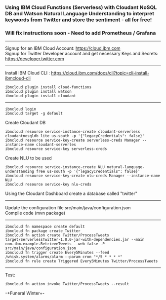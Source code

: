 ### Using IBM Cloud Functions (Serverless) with Cloudant NoSQL DB and Watson Natural Language Understanding to interpret keywords from Twitter and store the sentiment - all for free!

### Will fix instructions soon - Need to add Prometheus / Grafana 
---

Signup for an IBM Cloud Account: https://cloud.ibm.com </br>
Signup for Twitter Developer account and get necessary Keys and Secrets: https://developer.twitter.com</br>

---

Install IBM Cloud CLI : https://cloud.ibm.com/docs/cli?topic=cli-install-ibmcloud-cli</br>
```
ibmcloud plugin install cloud-functions
ibmcloud plugin install watson
ibmcloud plugin install cloudant
```
---
```
ibmcloud login
ibmcloud target -g default
```
Create Cloudant DB
```
ibmcloud resource service-instance-create cloudant-serverless cloudantnosqldb lite us-south -p '{"legacyCredentials": false}'
ibmcloud resource service-key-create serverless-creds Manager --instance-name cloudant-serverles
ibmcloud resource service-key serverless-creds
```
Create NLU to be used
```
ibmcloud resource service-instance-create NLU natural-language-understanding free us-south -p '{"legacyCredentials": false}'
ibmcloud resource service-key-create nlu-creds Manager --instance-name NLU
ibmcloud resource service-key nlu-creds
```

Using the Cloudant Dashboard create a database called "twitter"

---

Update the configuration file src/main/java/configuration.json</br>
Compile code (mvn package)

---
```
ibmcloud fn namespace create default
ibmcloud fn package create Twitter
ibmcloud fn action create Twitter/ProcessTweets target/ServerlessTwitter-1.0.0-jar-with-dependencies.jar --main com.ibm.example.RetrieveTweets --web false -P src/main/java/configuration.json
ibmcloud fn trigger create Every5Minutes --feed /whisk.system/alarms/alarm --param cron "*/5 * * * *"
ibmcloud fn rule create Triggered Every5Minutes Twitter/ProcessTweets
```
---
Test:
```
ibmcloud fn action invoke Twitter/ProcessTweets --result
```

-+Funeral Winter+-
